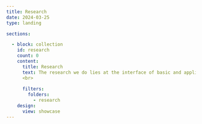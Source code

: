 ```yaml
---
title: Research
date: 2024-03-25
type: landing

sections:

  - block: collection
    id: research
    count: 0
    content:
      title: Research
      text: The research we do lies at the interface of basic and applied ecology.  Broadly, we work to understand how human interactions with freshwater ecosystems, including fishing, lake and fisheries management practices, and climate change, alter evolutionary and ecological processes in inland lakes, rivers, and the Great Lakes.  By understanding these responses, we can develop new approaches and practices for fisheries management in a rapidly changing landscape.
      <br>
      
      filters:
        folders: 
          - research
    design:
      view: showcase
---
```

